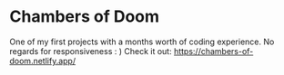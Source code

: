 # Chambers of Doom

One of my first projects with a months worth of coding experience.
No regards for responsiveness : )
Check it out: https://chambers-of-doom.netlify.app/
